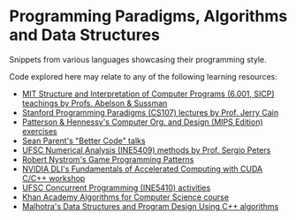 Programming Paradigms, Algorithms and Data Structures
====

Snippets from various languages showcasing their programming style.

Code explored here may relate to any of the following learning resources:

* [MIT Structure and Interpretation of Computer Programs (6.001, SICP) teachings by Profs. Abelson & Sussman](https://ocw.mit.edu/courses/electrical-engineering-and-computer-science/6-001-structure-and-interpretation-of-computer-programs-spring-2005/)
* [Stanford Programming Paradigms (CS107) lectures by Prof. Jerry Cain](https://www.youtube.com/playlist?list=PL9D558D49CA734A02)
* [Patterson & Hennessy's Computer Org. and Design (MIPS Edition) exercises](https://github.com/CalicoUFSC/biblioteca/blob/master/3a_fase/INE5411.md)
* [Sean Parent's "Better Code" talks](https://www.youtube.com/watch?v=QGcVXgEVMJg)
* [UFSC Numerical Analysis (INE5409) methods by Prof. Sergio Peters](http://sergiopeters.prof.ufsc.br/livro-calculo-numerico-computacional/)
* [Robert Nystrom's Game Programming Patterns](http://gameprogrammingpatterns.com/)
* [NVIDIA DLI's Fundamentals of Accelerated Computing with CUDA C/C++ workshop](https://courses.nvidia.com/courses/course-v1:DLI+C-AC-01+V1/info)
* [UFSC Concurrent Programming (INE5410) activities](https://planos.inf.ufsc.br/modulos/planos/visualizar.php?id=3001)
* [Khan Academy Algorithms for Computer Science course](https://www.khanacademy.org/computing/computer-science/algorithms)
* [Malhotra's Data Structures and Program Design Using C++ algorithms](https://styluspub.presswarehouse.com/browse/book/9781683923701/Data-Structures-and-Program-Design-Using-C)
